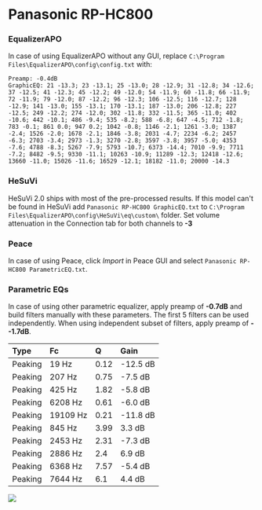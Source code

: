 # Panasonic RP-HC800

### EqualizerAPO
In case of using EqualizerAPO without any GUI, replace `C:\Program Files\EqualizerAPO\config\config.txt`
with:
```
Preamp: -0.4dB
GraphicEQ: 21 -13.3; 23 -13.1; 25 -13.0; 28 -12.9; 31 -12.8; 34 -12.6; 37 -12.5; 41 -12.3; 45 -12.2; 49 -12.0; 54 -11.9; 60 -11.8; 66 -11.9; 72 -11.9; 79 -12.0; 87 -12.2; 96 -12.3; 106 -12.5; 116 -12.7; 128 -12.9; 141 -13.0; 155 -13.1; 170 -13.1; 187 -13.0; 206 -12.8; 227 -12.5; 249 -12.2; 274 -12.0; 302 -11.8; 332 -11.5; 365 -11.0; 402 -10.6; 442 -10.1; 486 -9.4; 535 -8.2; 588 -6.8; 647 -4.5; 712 -1.8; 783 -0.1; 861 0.0; 947 0.2; 1042 -0.8; 1146 -2.1; 1261 -3.0; 1387 -2.4; 1526 -2.0; 1678 -2.1; 1846 -3.8; 2031 -4.7; 2234 -6.2; 2457 -6.3; 2703 -3.4; 2973 -1.3; 3270 -2.8; 3597 -3.8; 3957 -5.0; 4353 -7.6; 4788 -8.3; 5267 -7.9; 5793 -10.7; 6373 -14.4; 7010 -9.9; 7711 -7.2; 8482 -9.5; 9330 -11.1; 10263 -10.9; 11289 -12.3; 12418 -12.6; 13660 -11.0; 15026 -11.6; 16529 -12.1; 18182 -11.0; 20000 -14.3
```

### HeSuVi
HeSuVi 2.0 ships with most of the pre-processed results. If this model can't be found in HeSuVi add
`Panasonic RP-HC800 GraphicEQ.txt` to `C:\Program Files\EqualizerAPO\config\HeSuVi\eq\custom\` folder.
Set volume attenuation in the Connection tab for both channels to **-3**

### Peace
In case of using Peace, click *Import* in Peace GUI and select `Panasonic RP-HC800 ParametricEQ.txt`.

### Parametric EQs
In case of using other parametric equalizer, apply preamp of **-0.7dB** and build filters manually
with these parameters. The first 5 filters can be used independently.
When using independent subset of filters, apply preamp of **--1.7dB**.

| Type    | Fc       |    Q | Gain     |
|:--------|:---------|:-----|:---------|
| Peaking | 19 Hz    | 0.12 | -12.5 dB |
| Peaking | 207 Hz   | 0.75 | -7.5 dB  |
| Peaking | 425 Hz   | 1.82 | -5.8 dB  |
| Peaking | 6208 Hz  | 0.61 | -6.0 dB  |
| Peaking | 19109 Hz | 0.21 | -11.8 dB |
| Peaking | 845 Hz   | 3.99 | 3.3 dB   |
| Peaking | 2453 Hz  | 2.31 | -7.3 dB  |
| Peaking | 2886 Hz  | 2.4  | 6.9 dB   |
| Peaking | 6368 Hz  | 7.57 | -5.4 dB  |
| Peaking | 7644 Hz  | 6.1  | 4.4 dB   |

![](https://raw.githubusercontent.com/jaakkopasanen/AutoEq/master/results/rtings/avg/Panasonic%20RP-HC800/Panasonic%20RP-HC800.png)